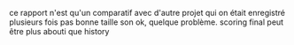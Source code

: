 ce rapport n'est qu'un comparatif avec d'autre projet qui on était enregistré plusieurs fois
pas bonne taille
son ok, quelque problème.
scoring final
peut être plus abouti que history
